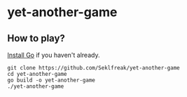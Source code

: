 # yet-another-game

## How to play?

[Install Go](https://golang.org/doc/install) if you haven't already.

```
git clone https://github.com/Seklfreak/yet-another-game
cd yet-another-game
go build -o yet-another-game
./yet-another-game
```
